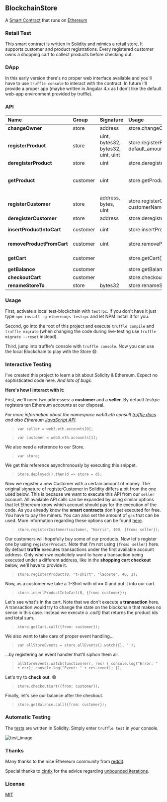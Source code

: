 ## BlockchainStore

A [Smart Contract](https://github.com/brakmic/BlockchainStore/blob/master/contracts/Store.sol) that runs on [Ethereum](https://www.ethereum.org/)

### Retail Test

This smart contract is written in [Solidity](https://solidity.readthedocs.io/en/develop/) and mimics a retail store. It supports customer and product registrations. Every registered customer owns a shopping cart to collect products before checking out.

### DApp

In this early version there's no proper web interface available and you'll have to use `truffle console` to interact with the contract. In future I'll provide a proper app (maybe written in Angular 4.x as I don't like the default web-app environment provided by truffle).

### API

| Name  | Group  | Signature  | Usage  | Returns |
|:-|:-|:-|:-|:---|
| **changeOwner**  | store  | address   | store.changeOwner(new_owner_address)  | **bool**  |
| **registerProduct**   | store  | uint, bytes32, bytes32, uint, uint   | store.registerProduct(id, name, description, price, default_amount)   | **bool** |
| **deregisterProduct**   | store   | uint   | store.deregisterProduct(productId)   | **bool**  |
| **getProduct**  | customer  | uint  | store.getProduct(productId)  | (**bytes32** *prod_name*, **bytes32** *prod_desc*, **uint** *prod_price*, **uint** *prod_default_amount*)  |
| **registerCustomer**  | store   | address, bytes, uint  | store.registerCustomer(customerAddress, customerName, customerBalance)  |  **bool**  |
| **deregisterCustomer**  | store   | address   | store.deregisterCustomer(customerAddress)  | **bool**   |
| **insertProductIntoCart**  | customer  | uint  | store.insertProductIntoCart(prodId)  | (**bool** *success*, **uint** *position_in_prod_mapping*)  |
| **removeProductFromCart**  | customer  | uint  | store.removeProductFromCart(prod_position_in_mapping)  | *fires an event on successful removal* |
| **getCart**  | customer  |   | store.getCart()  | (**uint[]** *productIds*, **uint** *completeSum*)  |
| **getBalance**  | customer  |   | store.getBalance()  | **uint** |
| **checkoutCart**  | customer  |   | store.checkoutCart()  | **bool**  |
| **renameStoreTo**  | store  | bytes32  | store.renameStoreTo(new_store_name)  | **bool**  |

### Usage

First, activate a local test-blockchain with `testrpc`. If you don't have it just type `npm install -g ethereumjs-testrpc` and let NPM install it for you.

Second, go into the root of this project and execute `truffle compile` and `truffle migrate` (when changing the code during live-testing use `truffle migrate --reset` instead).

Third, jump into truffle's console with `truffle console`. Now you can use the local Blockchain to play with the Store :smile:

### Interactive Testing

I've created this project to learn a bit about Solidity & Ethereum. Expect no sophisticated code here. *And lots of bugs.*

**Here's how I interact with it:**

First, we'll need two addresses: a **customer** and a **seller**. By default *testrpc* registers ten Ethereum accounts at our disposal.

*For more information about the namespace web3.eth consult [truffle docs](http://truffleframework.com/docs/) and also Ethereum [JavaScript API](https://github.com/ethereum/wiki/wiki/JavaScript-API).*

> `var seller = web3.eth.accounts[0];`

> `var customer = web3.eth.accounts[1];`

We also need a reference to our Store.

> `var store;`

We get this reference asynchronously by executing this snippet.

> `Store.deployed().then(d => store = d);`

Now we register a new Customer with a certain amount of money. The original signature of [registerCustomer](https://github.com/brakmic/BlockchainStore/blob/master/contracts/Store.sol#L168) in Solidity differs a bit from the one used below. This is because we want to execute this API from our `seller` account. All available API calls can be expanded by using similar options that let Ethereum know which account should pay for the execution of the code. As you already know the **smart contracts** don't get executed for free. You have to pay the miners. You can also set the amount of `gas` that can be used. More information regarding these options can be found [here](http://truffleframework.com/docs/getting_started/contracts).

> `store.registerCustomer(customer, "Harris", 100, {from: seller});`

Our customers will hopefully buy some of our products. Now let's register one by using `registerProduct`. Note that I'm not using `{from: seller}` here. By default **truffle** executes transactions under the first available account address. Only when we explicitely want to have a transaction being executed under a different address, like in the **shopping cart checkout** below, we'll have to provide it.

> `store.registerProduct(0, "t-shirt", "lacoste", 40, 1);`

Now, as a customer we take a T-Shirt with id == 0 and put it into our cart.

> `store.insertProductIntoCart(0, {from: customer});`

Let's see what's in the cart. Note that we don't execute a **transaction** here. A transaction would try to change the state on the blockchain that makes no sense in this case. Instead we execute a *.call()* that returns the product ids and total sum.

> `store.getCart.call({from: customer});`

We also want to take care of proper event handling...

> `var allStoreEvents = store.allEvents().watch({}, '');`

...by registering an event handler that'll siphon them all.

> `allStoreEvents.watch(function(err, res) { console.log("Error: " + err); console.log("Event: " + res.event); });`

Let's try to **check out**. :smile:

> `store.checkoutCart({from: customer});`

Finally, let's see our balance after the checkout.

> `store.getBalance.call({from: customer});`

### Automatic Testing

The [tests](https://github.com/brakmic/BlockchainStore/blob/master/test/TestStore.sol#L7) are written in Solidity. Simply enter `truffle test` in your console.

![test_image](https://picload.org/image/rpgcdppi/untitled.png)


### Thanks

Many thanks to the nice Ethereum community from [reddit](https://www.reddit.com/r/ethereum/comments/6ik0yb/learning_solidity_a_simple_storesmartcontract/).

Special thanks to [cintix](https://www.reddit.com/user/cintix) for the advice regarding [unbounded iterations](https://www.reddit.com/r/ethereum/comments/6ik0yb/learning_solidity_a_simple_storesmartcontract/dj70kww/).

### License

[MIT](https://github.com/brakmic/BlockchainStore/blob/master/LICENSE)
